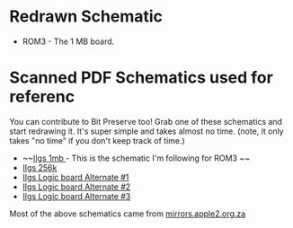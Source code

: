 # Redrawn Schematic
* ROM3 - The 1 MB board.

# Scanned PDF Schematics used for referenc
You can contribute to Bit Preserve too! Grab one of these schematics and start redrawing it. It's super simple and takes almost no time. (note, it only takes "no time" if you don't keep track of time.)

* ~~[IIgs 1mb ](https://mirrors.apple2.org.za/ftp.apple.asimov.net/documentation/hardware/schematics/Apple_IIgs_1MB_Schematic.pdf) - This is the schematic I'm following for ROM3 ~~
* [IIgs 256k](https://mirrors.apple2.org.za/ftp.apple.asimov.net/documentation/hardware/schematics/Apple_IIgs_256K_Schematic.pdf)
* [IIgs Logic board Alternate #1](https://mirrors.apple2.org.za/ftp.apple.asimov.net/documentation/hardware/schematics/Apple%20IIGS%20Main%20Logic%20Board%20Schematic.pdf)
* [IIgs Logic board Alternate #2](https://mirrors.apple2.org.za/ftp.apple.asimov.net/documentation/hardware/schematics/Apple%20IIgs%20schematic.pdf)
* [IIgs Logic board Alternate #3](https://mirrors.apple2.org.za/ftp.apple.asimov.net/documentation/hardware/schematics/Schematic%20Diagram%20of%20the%20Apple%20IIgs.pdf)

Most of the above schematics came from [mirrors.apple2.org.za](https://mirrors.apple2.org.za/ftp.apple.asimov.net/documentation/hardware/schematics/)
